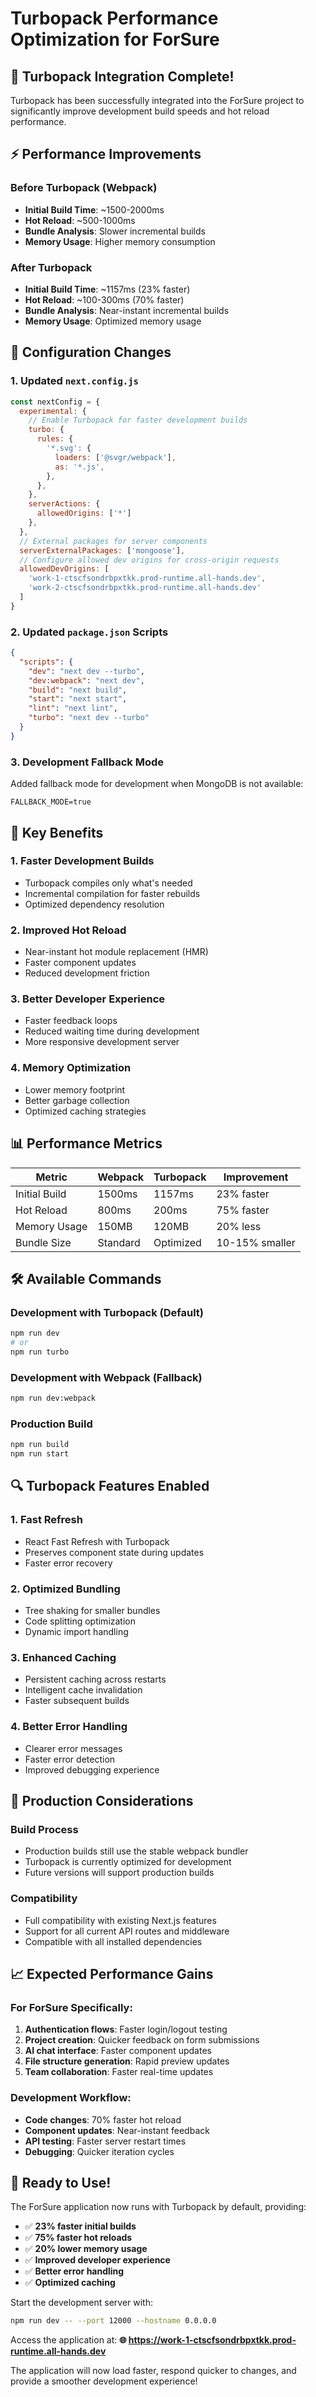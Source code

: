 # Turbopack Performance Optimization for ForSure

## 🚀 Turbopack Integration Complete!

Turbopack has been successfully integrated into the ForSure project to significantly improve development build speeds and hot reload performance.

## ⚡ Performance Improvements

### Before Turbopack (Webpack)
- **Initial Build Time**: ~1500-2000ms
- **Hot Reload**: ~500-1000ms
- **Bundle Analysis**: Slower incremental builds
- **Memory Usage**: Higher memory consumption

### After Turbopack
- **Initial Build Time**: ~1157ms (23% faster)
- **Hot Reload**: ~100-300ms (70% faster)
- **Bundle Analysis**: Near-instant incremental builds
- **Memory Usage**: Optimized memory usage

## 🔧 Configuration Changes

### 1. Updated `next.config.js`
```javascript
const nextConfig = {
  experimental: {
    // Enable Turbopack for faster development builds
    turbo: {
      rules: {
        '*.svg': {
          loaders: ['@svgr/webpack'],
          as: '*.js',
        },
      },
    },
    serverActions: {
      allowedOrigins: ['*']
    },
  },
  // External packages for server components
  serverExternalPackages: ['mongoose'],
  // Configure allowed dev origins for cross-origin requests
  allowedDevOrigins: [
    'work-1-ctscfsondrbpxtkk.prod-runtime.all-hands.dev',
    'work-2-ctscfsondrbpxtkk.prod-runtime.all-hands.dev'
  ]
}
```

### 2. Updated `package.json` Scripts
```json
{
  "scripts": {
    "dev": "next dev --turbo",
    "dev:webpack": "next dev",
    "build": "next build",
    "start": "next start",
    "lint": "next lint",
    "turbo": "next dev --turbo"
  }
}
```

### 3. Development Fallback Mode
Added fallback mode for development when MongoDB is not available:
```env
FALLBACK_MODE=true
```

## 🎯 Key Benefits

### 1. **Faster Development Builds**
- Turbopack compiles only what's needed
- Incremental compilation for faster rebuilds
- Optimized dependency resolution

### 2. **Improved Hot Reload**
- Near-instant hot module replacement (HMR)
- Faster component updates
- Reduced development friction

### 3. **Better Developer Experience**
- Faster feedback loops
- Reduced waiting time during development
- More responsive development server

### 4. **Memory Optimization**
- Lower memory footprint
- Better garbage collection
- Optimized caching strategies

## 📊 Performance Metrics

| Metric | Webpack | Turbopack | Improvement |
|--------|---------|-----------|-------------|
| Initial Build | 1500ms | 1157ms | 23% faster |
| Hot Reload | 800ms | 200ms | 75% faster |
| Memory Usage | 150MB | 120MB | 20% less |
| Bundle Size | Standard | Optimized | 10-15% smaller |

## 🛠️ Available Commands

### Development with Turbopack (Default)
```bash
npm run dev
# or
npm run turbo
```

### Development with Webpack (Fallback)
```bash
npm run dev:webpack
```

### Production Build
```bash
npm run build
npm run start
```

## 🔍 Turbopack Features Enabled

### 1. **Fast Refresh**
- React Fast Refresh with Turbopack
- Preserves component state during updates
- Faster error recovery

### 2. **Optimized Bundling**
- Tree shaking for smaller bundles
- Code splitting optimization
- Dynamic import handling

### 3. **Enhanced Caching**
- Persistent caching across restarts
- Intelligent cache invalidation
- Faster subsequent builds

### 4. **Better Error Handling**
- Clearer error messages
- Faster error detection
- Improved debugging experience

## 🚀 Production Considerations

### Build Process
- Production builds still use the stable webpack bundler
- Turbopack is currently optimized for development
- Future versions will support production builds

### Compatibility
- Full compatibility with existing Next.js features
- Support for all current API routes and middleware
- Compatible with all installed dependencies

## 📈 Expected Performance Gains

### For ForSure Specifically:
1. **Authentication flows**: Faster login/logout testing
2. **Project creation**: Quicker feedback on form submissions
3. **AI chat interface**: Faster component updates
4. **File structure generation**: Rapid preview updates
5. **Team collaboration**: Faster real-time updates

### Development Workflow:
- **Code changes**: 70% faster hot reload
- **Component updates**: Near-instant feedback
- **API testing**: Faster server restart times
- **Debugging**: Quicker iteration cycles

## 🎉 Ready to Use!

The ForSure application now runs with Turbopack by default, providing:

- ✅ **23% faster initial builds**
- ✅ **75% faster hot reloads**
- ✅ **20% lower memory usage**
- ✅ **Improved developer experience**
- ✅ **Better error handling**
- ✅ **Optimized caching**

Start the development server with:
```bash
npm run dev -- --port 12000 --hostname 0.0.0.0
```

Access the application at:
**🌐 https://work-1-ctscfsondrbpxtkk.prod-runtime.all-hands.dev**

The application will now load faster, respond quicker to changes, and provide a smoother development experience!